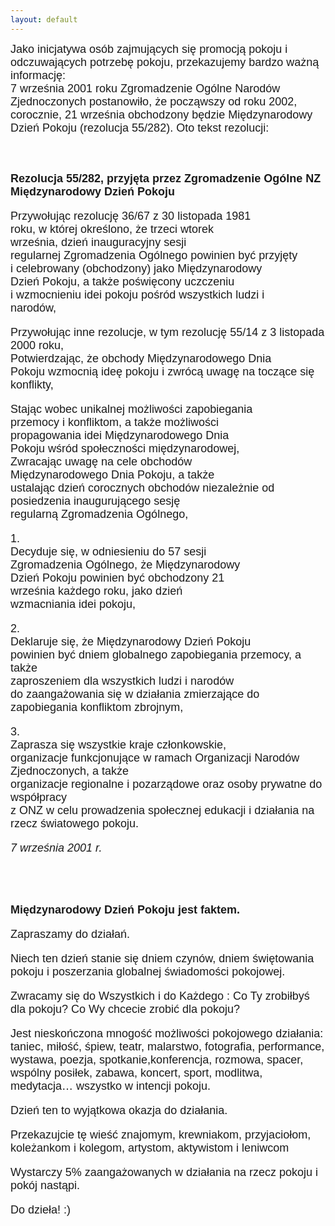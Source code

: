 ```yaml
---
layout: default
---
```


<!--5-->
<p style="margin: 0px 0px 18px; font-size: 18px; font-family: Helvetica;">Jako inicjatywa osób zajmujących się promocją pokoju i odczuwających potrzebę pokoju, przekazujemy bardzo ważną informację:<br>7
września 2001 roku Zgromadzenie Ogólne Narodów Zjednoczonych
postanowiło, że począwszy od roku 2002, corocznie, 21 września
obchodzony będzie Międzynarodowy Dzień Pokoju (rezolucja 55/282). Oto
tekst rezolucji: <br><br></p><p style="margin: 0px 0px 18px; font-size: 18px; font-family: Helvetica;"><br><strong>Rezolucja 55/282, przyjęta przez Zgromadzenie Ogólne NZ<br><span style="font-weight: bold;">Międzynarodowy Dzień Pokoju</span><br style="font-style: italic; font-weight: normal;"><span style="font-style: italic; font-weight: normal;"></span></strong></p><p style="margin: 0px 0px 18px; font-size: 18px; font-family: Helvetica;">Przywołując rezolucję 36/67 z 30 listopada 1981 <br>roku, w której określono, że trzeci wtorek <br>września, dzień inauguracyjny sesji<br>regularnej Zgromadzenia Ogólnego powinien być przyjęty <br>i celebrowany (obchodzony) jako Międzynarodowy<br>Dzień Pokoju, a także poświęcony uczczeniu <br>i wzmocnieniu idei pokoju pośród wszystkich ludzi i <br>narodów, 
</p><p style="margin: 0px 0px 18px; font-size: 18px; font-family: Helvetica;">Przywołując inne rezolucje, w tym rezolucję 55/14 z 3 listopada 2000 roku,<br>Potwierdzając, że obchody Międzynarodowego Dnia<br>Pokoju wzmocnią ideę pokoju i zwrócą uwagę na toczące się konflikty, 
</p><p style="margin: 0px 0px 18px; font-size: 18px; font-family: Helvetica;">Stając wobec unikalnej możliwości zapobiegania <br>przemocy i konfliktom, a także możliwości <br>propagowania idei Międzynarodowego Dnia<br>Pokoju wśród społeczności międzynarodowej,<br>Zwracając uwagę na cele obchodów <br>Międzynarodowego Dnia Pokoju, a także <br>ustalając dzień corocznych obchodów niezależnie od posiedzenia inaugurującego sesję <br>regularną Zgromadzenia Ogólnego, 
</p><p style="margin: 0px 0px 18px; font-size: 18px; font-family: Helvetica;">1. <br>Decyduje się, w odniesieniu do 57 sesji <br>Zgromadzenia Ogólnego, że Międzynarodowy <br>Dzień Pokoju powinien być obchodzony 21 <br>września każdego roku, jako dzień <br>wzmacniania idei pokoju, 
</p><p style="margin: 0px 0px 18px; font-size: 18px; font-family: Helvetica;">2. <br>Deklaruje się, że Międzynarodowy Dzień Pokoju<br>powinien być dniem globalnego zapobiegania przemocy, a także <br>zaproszeniem dla wszystkich ludzi i narodów <br>do zaangażowania się w działania zmierzające do<br>zapobiegania konfliktom zbrojnym, 
</p><p style="margin: 0px 0px 18px; font-size: 18px; font-family: Helvetica;">3. <br>Zaprasza się wszystkie kraje członkowskie, <br>organizacje funkcjonujące w ramach Organizacji Narodów Zjednoczonych, a także <br>organizacje regionalne i pozarządowe oraz osoby prywatne do współpracy <br>z ONZ w celu prowadzenia społecznej edukacji i działania na rzecz światowego pokoju. 
</p><p style="margin: 0px 0px 18px; font-size: 18px; font-family: Helvetica;"><em>7 września 2001 r.</em> 
</p><p style="margin: 0px 0px 18px; font-size: 18px; font-family: Helvetica;">&nbsp; 
</p><p style="margin: 0px 0px 18px; font-size: 18px; font-family: Helvetica;"><br><strong>Międzynarodowy Dzień Pokoju jest faktem.</strong> 
</p><p style="margin: 0px 0px 18px; font-size: 18px; font-family: Helvetica;">Zapraszamy do działań. 
</p><p style="margin: 0px 0px 18px; font-size: 18px; font-family: Helvetica;">Niech ten dzień stanie się dniem czynów, dniem świętowania pokoju i poszerzania globalnej świadomości pokojowej. 
</p><p style="margin: 0px 0px 18px; font-size: 18px; font-family: Helvetica;">Zwracamy się do Wszystkich i do Każdego : Co Ty zrobiłbyś dla pokoju? Co Wy chcecie zrobić dla pokoju? 
</p><p style="margin: 0px 0px 18px; font-size: 18px; font-family: Helvetica;">Jest nieskończona mnogość możliwości
pokojowego działania: taniec, miłość, śpiew, teatr, malarstwo,
fotografia, performance, wystawa, poezja, spotkanie,konferencja,
rozmowa, spacer, wspólny posiłek, zabawa, koncert, sport, modlitwa,
medytacja… wszystko w intencji pokoju. </p><p style="margin: 0px 0px 18px; font-size: 18px; font-family: Helvetica;">Dzień ten to wyjątkowa okazja do działania. 
</p><p style="margin: 0px 0px 18px; font-size: 18px; font-family: Helvetica;">Przekazujcie tę wieść znajomym, krewniakom, przyjaciołom, koleżankom i kolegom, artystom, aktywistom i leniwcom 
</p><p style="margin: 0px 0px 18px; font-size: 18px; font-family: Helvetica;">Wystarczy 5% zaangażowanych w działania na rzecz pokoju i pokój nastąpi. 
</p><p style="margin: 0px 0px 18px; font-size: 18px; font-family: Helvetica;">Do dzieła! :)</p>
<br>